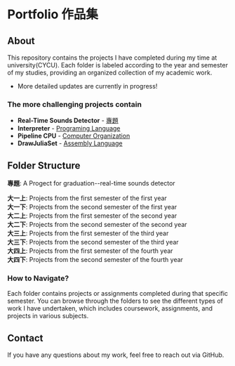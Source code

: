 # Portfolio 作品集

## About

This repository contains the projects I have completed during my time at university(CYCU). Each folder is labeled according to the year and semester of my studies, providing an organized collection of my academic work.

- More detailed updates are currently in progress!

### The more challenging projects contain

- **Real-Time Sounds Detector** - [專題](./專題)
- **Interpreter** - [Programing Language](./大三下/程式語言%20Programming%20Language)
- **Pipeline CPU** - [Computer Organization](./大二下/計算機組織%20Computer%20Organization)
- **DrawJuliaSet** - [Assembly Language](./大二上/組合語言%20Assembly%20Language%20and%20Embedded%20System)


## Folder Structure

**專題**: A Progect for graduation--real-time sounds detector  

**大一上**: Projects from the first semester of the first year  
**大一下**: Projects from the second semester of the first year  
**大二上**: Projects from the first semester of the second year  
**大二下**: Projects from the second semester of the second year  
**大三上**: Projects from the first semester of the third year  
**大三下**: Projects from the second semester of the third year  
**大四上**: Projects from the first semester of the fourth year  
**大四下**: Projects from the second semester of the fourth year  
  

### How to Navigate?

Each folder contains projects or assignments completed during that specific semester. You can browse through the folders to see the different types of work I have undertaken, which includes coursework, assignments, and projects in various subjects.

## Contact

If you have any questions about my work, feel free to reach out via GitHub.


